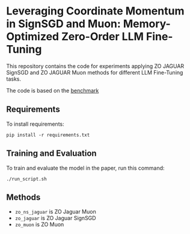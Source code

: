 # Leveraging Coordinate Momentum in SignSGD and Muon: Memory-Optimized Zero-Order LLM Fine-Tuning

This repository contains the code for experiments applying ZO JAGUAR SignSGD and ZO JAGUAR Muon methods for different LLM Fine-Tuning tasks.

The code is based on the [benchmark](https://github.com/ZO-Bench)

## Requirements

To install requirements:

```setup
pip install -r requirements.txt
```

## Training and Evaluation

To train and evaluate the model in the paper, run this command:

```
./run_script.sh
```

## Methods 

* `zo_ns_jaguar` is ZO Jaguar Muon
* `zo_jaguar` is ZO Jaguar SignSGD
* `zo_muon` is ZO Muon
